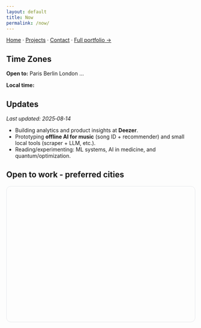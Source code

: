```yaml
---
layout: default
title: Now
permalink: /now/
---
```


[Home](/) · [Projects](/projects/) · [Contact](/contact/) · [Full portfolio →](https://sites.google.com/view/philippeguerrier/home)

## Time Zones

<!-- top of now.md -->
<p><strong>Open to:</strong> <span class="chip">Paris</span> <span class="chip">Berlin</span> <span class="chip">London</span> …</p>
<p><strong>Local time:</strong> <span id="clock"></span></p>
<script>setInterval(()=>{document.getElementById('clock').textContent=new Date().toLocaleTimeString()},1000);</script>

## Updates

_Last updated: 2025‑08‑14_

- Building analytics and product insights at **Deezer**.
- Prototyping **offline AI for music** (song ID + recommender) and small local tools (scraper + LLM, etc.).
- Reading/experimenting: ML systems, AI in medicine, and quantum/optimization.


## Open to work - preferred cities

<div class="map-wrap">
  <div id="open-map" class="map"></div>
</div>

<link rel="stylesheet" href="https://unpkg.com/leaflet@1.9.4/dist/leaflet.css" />
<script src="https://unpkg.com/leaflet@1.9.4/dist/leaflet.js"></script>

<style>
  .map-wrap{height:360px;border:1px solid var(--border,#e5e7eb);border-radius:12px;overflow:hidden;margin:12px 0 28px}
  .map{height:100%;width:100%}
  .leaflet-tooltip{padding:3px 6px;border-radius:6px;border:1px solid #e5e7eb;background:#fff;color:#111827}
  html[data-theme="dark"] .leaflet-tooltip{border-color:#1f2937;background:#111827;color:#e8eef7}
  html[data-theme="dark"] .leaflet-container{filter:saturate(.9) brightness(.95)}
</style>

<script>
(function(){
  if (!window.L) return;

  // ——— Layers ———
  const worked = [
    { name:'Paris, France',   lat:48.8566, lng:2.3522, info:'Deezer · Uber · Poke Break · Streamglish' },
    { name:'Munich, Germany', lat:48.1351, lng:11.5820, info:'Amazon Business' }
  ];
  // Replace your current openTo array with this:
  const openTo = [
    { name:'Paris, France',            lat:48.8566,  lng:2.3522,   mode:'Hybrid' },
    { name:'Berlin, Germany',          lat:52.5200,  lng:13.4050,  mode:'Hybrid' },
    { name:'Munich, Germany',          lat:48.1351,  lng:11.5820,  mode:'Hybrid' },
    { name:'London, UK',               lat:51.5072,  lng:-0.1276,  mode:'Hybrid' },
    { name:'Amsterdam, Netherlands',   lat:52.3676,  lng:4.9041,   mode:'Hybrid' },
    { name:'Dublin, Ireland',          lat:53.3498,  lng:-6.2603,  mode:'Hybrid' },
    { name:'Miami, Florida, USA',      lat:25.7617,  lng:-80.1918, mode:'Hybrid' },
    { name:'West Palm Beach, FL, USA', lat:26.7153,  lng:-80.0534, mode:'Hybrid' },
    { name:'Frankfurt, Germany',       lat:50.1109,  lng:8.6821,   mode:'Hybrid' },
    { name:'New York, USA',            lat:40.7128,  lng:-74.0060, mode:'Hybrid' },
    { name:'Hamburg, Germany',         lat:53.5511,  lng:9.9937,   mode:'Hybrid' },
    { name:'Shenzhen, China',          lat:22.5431,  lng:114.0579, mode:'Hybrid' },
    { name:'Singapore',                lat:1.3521,   lng:103.8198, mode:'Hybrid' },
    { name:'Hong Kong',                lat:22.3193,  lng:114.1694, mode:'Hybrid' },
    { name:'Stockholm, Sweden',        lat:59.3293,  lng:18.0686,  mode:'Hybrid' },
    { name:'Oslo, Norway',             lat:59.9139,  lng:10.7522,  mode:'Hybrid' },
    { name:'Rotterdam, Netherlands',   lat:51.9244,  lng:4.4777,   mode:'Hybrid' },
    { name:'Cologne, Germany',         lat:50.9375,  lng:6.9603,   mode:'Hybrid' },
    { name:'Zurich, Switzerland',      lat:47.3769,  lng:8.5417,   mode:'Hybrid' },
    { name:'Beijing, China',           lat:39.9042,  lng:116.4074, mode:'Hybrid' },
    { name:'Hauts-de-Seine, France',   lat:48.8280,  lng:2.2180,   mode:'Hybrid' }, // dept. west of Paris
    { name:'Toronto, Canada',          lat:43.6532,  lng:-79.3832, mode:'Hybrid' },
    { name:'Edinburgh, UK',            lat:55.9533,  lng:-3.1883,  mode:'Hybrid' },
    { name:'Melbourne, Australia',     lat:-37.8136, lng:144.9631, mode:'Hybrid' },
    { name:'Vienna, Austria',          lat:48.2082,  lng:16.3738,  mode:'Hybrid' }
  ];


  const map = L.map('open-map', {
    zoomControl: true,
    scrollWheelZoom: true,   // enable wheel zoom
    dragging: true,
    tap: false,
    worldCopyJump: true
  });

  L.tileLayer('https://{s}.tile.openstreetmap.org/{z}/{x}/{y}.png', {
    attribution:'&copy; OpenStreetMap contributors', detectRetina:true, maxZoom:19
  }).addTo(map);

  const workedLayer = L.layerGroup().addTo(map);
  const openLayer   = L.layerGroup().addTo(map);

  const mkWorked = p => {
    const m = L.circleMarker([p.lat,p.lng], {
      radius:7, color:'#2563eb', weight:2, fillColor:'#2563eb', fillOpacity:.35
    }).addTo(workedLayer);
    m.bindTooltip(p.name,{permanent:true,direction:'top',offset:[0,-6]});
    m.bindPopup(`<strong>${p.name}</strong><br>${p.info || ''}`);
    return m;
  };
  const mkOpen = p => {
    const m = L.circleMarker([p.lat,p.lng], {
      radius:7, color:'#f59e0b', weight:2, dashArray:'4 3', fillColor:'#f59e0b', fillOpacity:.25
    }).addTo(openLayer);
    m.bindTooltip(p.name,{permanent:true,direction:'top',offset:[0,-6]});
    m.bindPopup(`<strong>${p.name}</strong><br>Open to work here`);
    return m;
  };

  const ms1 = worked.map(mkWorked);
  const ms2 = openTo.map(mkOpen);

  // auto-fit all visible markers
  const all = L.featureGroup([...ms1, ...ms2]);
  map.fitBounds(all.getBounds(), {padding:[24,24]});
  map.setMaxBounds([[-85,-180],[85,180]]);

  // tiny layer toggle (collapsed). Replaces big pills.
  L.control.layers(null, {
    'Worked': workedLayer,
    'Open to work': openLayer
  }, {collapsed:true}).addTo(map);

  const fix = () => map.invalidateSize();
  window.addEventListener('load', fix);
  setTimeout(fix, 350);
})();
</script>



